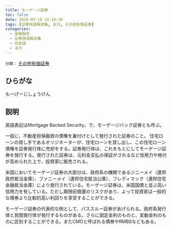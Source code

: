 ```yaml
---
title: モーゲージ証券
toc: false
date: 2018-05-18 14:19:30
tags: [证券用语解说集, ま行, その他有価証券]
categories:
  - 金融服务
  - 证券用语解说集
  - 日本語
  - ま行
---
```


`分類：` [その他有価証券](/tags/その他有価証券/)

## ひらがな

もーげーじしょうけん

## 説明

英語表記はMortgage Backed Security。で、モーゲージバック証券とも呼ぶ。

一般に、不動産担保融資の債権を裏付けとして発行された証券のこと。 住宅ローンの貸し手であるオリジネーターが、住宅ローンを貸し出し、この住宅ローン債権を証券発行体に売却をする。証券発行体は、これをもとにしてモーゲージ証券を発行する。発行された証券は、元利金支払の保証がされるなど信用力や格付が高められた上で、投資家に販売される。

米国においてモーゲージ証券の大部分は、政府系の機関であるジニーメイ（連邦政府抵当金庫）、ファニーメイ（連邦住宅抵当公庫）、フレディマック（連邦住宅金融抵当金庫）により発行されている。モーゲージ証券は、米国国債と並ぶ高い信用力を有している。ただし期限前償還のリスクがあり、よって投資家は一般的な債券より比較的高い利回りを享受することができる。

モーゲージ証券の代表的な例として、パススルー証券があげられる。政府系発行体と民間発行体が発行するものがある。さらに固定金利のものと、変動金利のものに区別することができる。またCMOと呼ばれる債券やRMBSなどもある。
